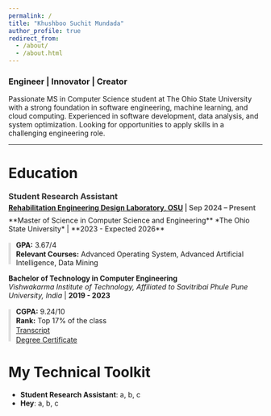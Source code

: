 ```yaml
---
permalink: /
title: "Khushboo Suchit Mundada"
author_profile: true
redirect_from: 
  - /about/
  - /about.html
---
```


### Engineer | Innovator | Creator <br>
Passionate MS in Computer Science student at The Ohio State University with a strong foundation in software engineering, machine learning, and cloud computing. Experienced in software development, data analysis, and system optimization. Looking for opportunities to apply skills in a challenging engineering role.

---


Education
======

<label for="toggle1" class="experience-title">
    <strong>Student Research Assistant</strong>  
    <span><a href="https://red.osu.edu/team/" target="_blank">Rehabilitation Engineering Design Laboratory, OSU</a> | Sep 2024 – Present</span>
  </label>
**Master of Science in Computer Science and Engineering**  
*The Ohio State University* | **2023 - Expected 2026**  
<div class="education-details">
  <ul>
    <li><strong>GPA:</strong> 3.67/4</li>
    <li><strong>Relevant Courses:</strong> Advanced Operating System, Advanced Artificial Intelligence, Data Mining</li>
  </ul>
</div>

**Bachelor of Technology in Computer Engineering**  
*Vishwakarma Institute of Technology, Affiliated to Savitribai Phule Pune University, India* | **2019 - 2023**  
<div class="education-details">
  <ul>
    <li><strong>CGPA:</strong> 9.24/10</li>
    <li><strong>Rank:</strong> Top 17% of the class</li>
    <li><a href="#">Transcript</a></li>
    <li><a href="#">Degree Certificate</a></li>
  </ul>
</div>

<style>
  .experience-title {
    cursor: pointer;
    font-size: 16px;
    font-weight: bold;
    color: #333;
    margin-bottom: 8px;
    display: inline-block;
  }

  .experience-title span {
    display: block;
    font-size: 14px;
    color: #555;
    margin-top: 4px;
  }
  
  .education-details ul {
    list-style: none; /* Remove default bullets */
    padding-left: 15px; /* Pull the text closer to the line */
    position: relative; /* Enable pseudo-elements */
}

.education-details ul:before {
    content: ''; /* Add a vertical line */
    position: absolute;
    left: 0; /* Align line to the left */
    top: 5px; /* Start the line slightly lower */
    bottom: 5px; /* End the line slightly higher */
    width: 5px; /* Thickness of the line */
    background-color: #e0e0e0; /* Lighter grey color */
}

  .education-details ul li {
    padding: 0.3px 0; /* Reduce gap between lines */
    margin-bottom: 1px;
    font-size: 14px; /* Optional: Adjust text size for a tighter appearance */
  }
</style>



My Technical Toolkit
======

- **Student Research Assistant**: a, b, c
- **Hey**: a, b, c
